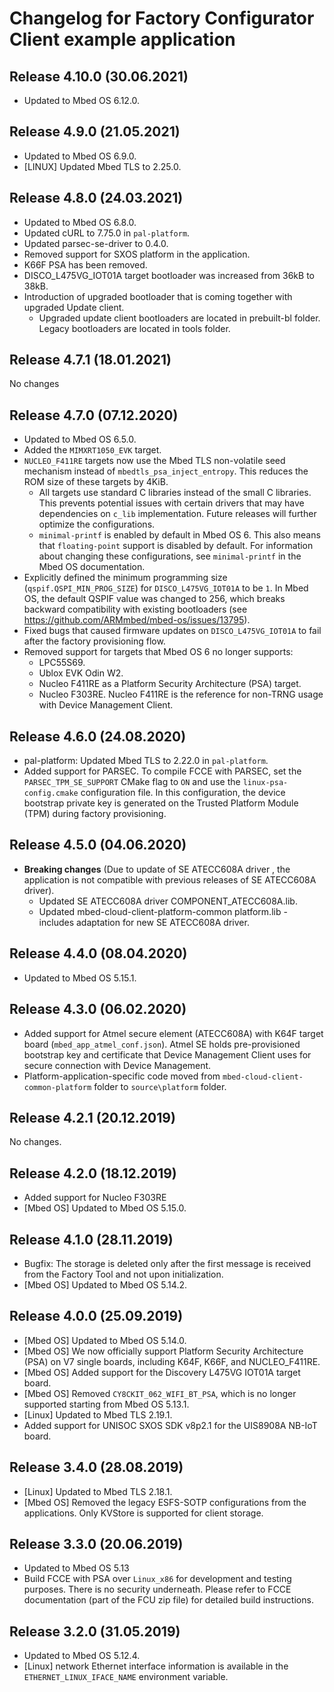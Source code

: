 # Changelog for Factory Configurator Client example application

## Release 4.10.0 (30.06.2021)

* Updated to Mbed OS 6.12.0.

## Release 4.9.0 (21.05.2021)

* Updated to Mbed OS 6.9.0.
* [LINUX] Updated Mbed TLS to 2.25.0.

## Release 4.8.0 (24.03.2021)

* Updated to Mbed OS 6.8.0.
* Updated cURL to 7.75.0 in `pal-platform`.
* Updated parsec-se-driver to 0.4.0.
* Removed support for SXOS platform in the application.
* K66F PSA has been removed.
* DISCO_L475VG_IOT01A target bootloader was increased from 36kB to 38kB.
* Introduction of upgraded bootloader that is coming together with upgraded Update client.
  * Upgraded update client bootloaders are located in prebuilt-bl folder. Legacy bootloaders are located in tools folder.

## Release 4.7.1 (18.01.2021)
No changes

## Release 4.7.0 (07.12.2020)

* Updated to Mbed OS 6.5.0.
* Added the `MIMXRT1050_EVK` target.
* `NUCLEO_F411RE` targets now use the Mbed TLS non-volatile seed mechanism instead of `mbedtls_psa_inject_entropy`. This reduces the ROM size of these targets by 4KiB.
  * All targets use standard C libraries instead of the small C libraries. This prevents potential issues with certain drivers that may have dependencies on `c_lib` implementation. Future releases will further optimize the configurations.
  * `minimal-printf` is enabled by default in Mbed OS 6. This also means that `floating-point` support is disabled by default. For information about changing these configurations, see `minimal-printf` in the Mbed OS documentation.
* Explicitly defined the minimum programming size (`qspif.QSPI_MIN_PROG_SIZE`) for `DISCO_L475VG_IOT01A` to be `1`. In Mbed OS, the default QSPIF value was changed to 256, which breaks backward compatibility with existing bootloaders (see https://github.com/ARMmbed/mbed-os/issues/13795).
* Fixed bugs that caused firmware updates on `DISCO_L475VG_IOT01A` to fail after the factory provisioning flow.
* Removed support for targets that Mbed OS 6 no longer supports:
    * LPC55S69.
    * Ublox EVK Odin W2.
    * Nucleo F411RE as a Platform Security Architecture (PSA) target.    
    * Nucleo F303RE. Nucleo F411RE is the reference for non-TRNG usage with Device Management Client.

## Release 4.6.0 (24.08.2020)

* pal-platform: Updated Mbed TLS to 2.22.0 in `pal-platform`.
* Added support for PARSEC. To compile FCCE with PARSEC, set the `PARSEC_TPM_SE_SUPPORT` CMake flag to `ON` and use the `linux-psa-config.cmake` configuration file.
  In this configuration, the device bootstrap private key is generated on the Trusted Platform Module (TPM) during factory provisioning.

## Release 4.5.0 (04.06.2020)

* **Breaking changes** (Due to update of SE ATECC608A driver , the application is not compatible with previous releases of SE ATECC608A driver).
  * Updated SE ATECC608A driver COMPONENT_ATECC608A.lib.
  * Updated mbed-cloud-client-platform-common platform.lib - includes adaptation for new SE ATECC608A driver.

## Release 4.4.0 (08.04.2020)

* Updated to Mbed OS 5.15.1.

## Release 4.3.0 (06.02.2020)

* Added support for Atmel secure element (ATECC608A) with K64F target board (`mbed_app_atmel_conf.json`). Atmel SE holds pre-provisioned bootstrap key and certificate that Device Management Client uses for secure connection with Device Management.
* Platform-application-specific code moved from `mbed-cloud-client-common-platform` folder to `source\platform` folder.

## Release 4.2.1 (20.12.2019)

No changes.

## Release 4.2.0 (18.12.2019)

* Added support for Nucleo F303RE
* [Mbed OS] Updated to Mbed OS 5.15.0.

## Release 4.1.0 (28.11.2019)

* Bugfix: The storage is deleted only after the first message is received from the Factory Tool and not upon initialization.
* [Mbed OS] Updated to Mbed OS 5.14.2.

## Release 4.0.0 (25.09.2019)

* [Mbed OS] Updated to Mbed OS 5.14.0.
* [Mbed OS] We now officially support Platform Security Architecture (PSA) on V7 single boards, including K64F, K66F, and NUCLEO_F411RE.
* [Mbed OS] Added support for the Discovery L475VG IOT01A target board.
* [Mbed OS] Removed `CY8CKIT_062_WIFI_BT_PSA`, which is no longer supported starting from Mbed OS 5.13.1.  
* [Linux] Updated to Mbed TLS 2.19.1.
* Added support for UNISOC SXOS SDK v8p2.1 for the UIS8908A NB-IoT board.


## Release 3.4.0 (28.08.2019)

* [Linux] Updated to Mbed TLS 2.18.1.
* [Mbed OS] Removed the legacy ESFS-SOTP configurations from the applications. Only KVStore is supported for client storage.

## Release 3.3.0 (20.06.2019)

* Updated to Mbed OS 5.13
* Build FCCE with PSA over `Linux_x86` for development and testing purposes. There is no security underneath. Please refer to FCCE documentation (part of the FCU zip file) for detailed build instructions.

## Release 3.2.0 (31.05.2019)

* Updated to Mbed OS 5.12.4.
* [Linux] network Ethernet interface information is available in the `ETHERNET_LINUX_IFACE_NAME` environment variable.
